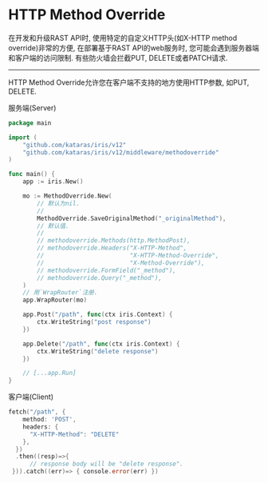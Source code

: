 # HTTP Method Override

在开发和升级RAST API时, 使用特定的自定义HTTP头(如X-HTTP method override)非常的方便, 在部署基于RAST API的web服务时, 您可能会遇到服务器端和客户端的访问限制.
有些防火墙会拦截PUT, DELETE或者PATCH请求.

---

HTTP Method Override允许您在客户端不支持的地方使用HTTP参数, 如PUT, DELETE.

服务端(Server)

```go
package main

import (
    "github.com/kataras/iris/v12"
    "github.com/kataras/iris/v12/middleware/methodoverride"
)

func main() {
    app := iris.New() 

    mo := MethodOverride.New( 
        // 默认为nil. 
        // 
        MethodOverride.SaveOriginalMethod("_originalMethod"), 
        // 默认值. 
        // 
        // methodoverride.Methods(http.MethodPost), 
        // methodoverride.Headers("X-HTTP-Method",
        //                        "X-HTTP-Method-Override",
        //                        "X-Method-Override"), 
        // methodoverride.FormField("_method"), 
        // methodoverride.Query("_method"), 
    ) 
    // 用`WrapRouter`注册. 
    app.WrapRouter(mo)

    app.Post("/path", func(ctx iris.Context) {
        ctx.WriteString("post response")
    })

    app.Delete("/path", func(ctx iris.Context) {
        ctx.WriteString("delete response")
    })

    // [...app.Run]
}
```

客户端(Client)

```go
fetch("/path", {
    method: 'POST',
    headers: {
      "X-HTTP-Method": "DELETE"
    },
  })
  .then((resp)=>{
      // response body will be "delete response". 
 })).catch((err)=> { console.error(err) })
```
